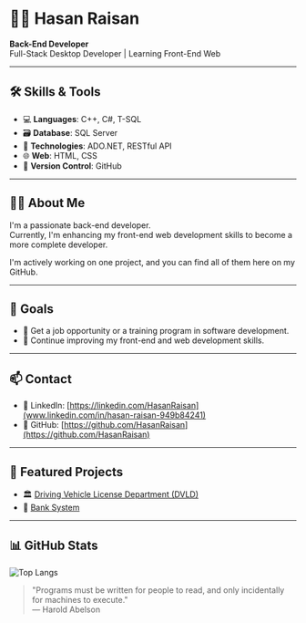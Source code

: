 # 👨‍💻 Hasan Raisan

**Back-End Developer**  
Full-Stack Desktop Developer | Learning Front-End Web  

---

## 🛠️ Skills & Tools

- 💻 **Languages**: C++, C#, T-SQL  
- 🗃️ **Database**: SQL Server  
- 🔌 **Technologies**: ADO.NET, RESTful API  
- 🌐 **Web**: HTML, CSS  
- 📁 **Version Control**: GitHub  

---

## 👨‍💼 About Me

I'm a passionate back-end developer.  
Currently, I'm enhancing my front-end web development skills to become a more complete developer.  

I'm actively working on one project, and you can find all of them here on my GitHub.

---

## 🎯 Goals

- 💼 Get a job opportunity or a training program in software development.  
- 🚀 Continue improving my front-end and web development skills.

---

## 📫 Contact

- 🔗 LinkedIn: [https://linkedin.com/HasanRaisan](www.linkedin.com/in/hasan-raisan-949b84241)
- 📍 GitHub: [https://github.com/HasanRaisan](https://github.com/HasanRaisan)

---
## 🚀 Featured Projects

- 🏛️ [Driving Vehicle License Department (DVLD)](https://github.com/HasanRaisan/Driving-Vehicle-License-Department-DVLD-)  
- 🏦 [Bank System](https://github.com/HasanRaisan/Bank-System)  

---

## 📊 GitHub Stats

![Top Langs](https://github-readme-stats.vercel.app/api/top-langs/?username=HasanRaisan&layout=compact&theme=graywhite)


> "Programs must be written for people to read, and only incidentally for machines to execute."  
> — Harold Abelson

